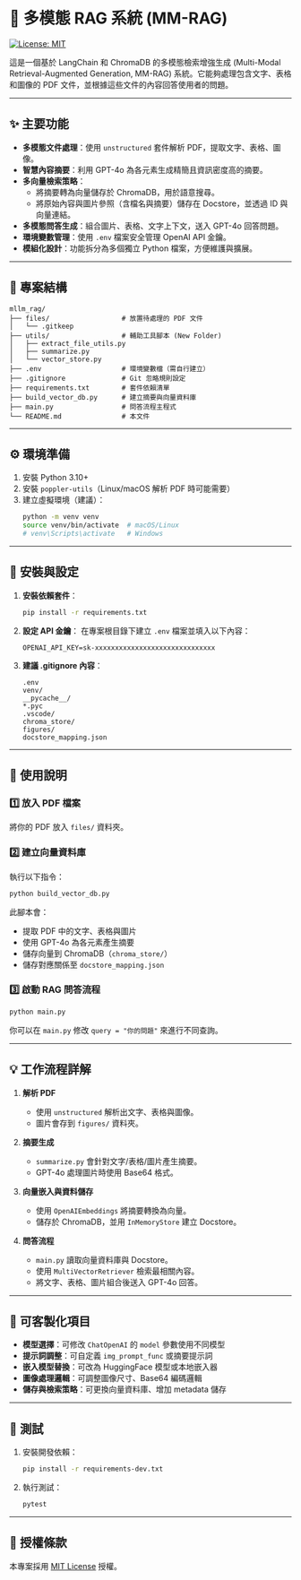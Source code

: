 # 📄 多模態 RAG 系統 (MM-RAG)

[![License: MIT](https://img.shields.io/badge/License-MIT-yellow.svg)](https://opensource.org/licenses/MIT)

這是一個基於 LangChain 和 ChromaDB 的多模態檢索增強生成 (Multi-Modal Retrieval-Augmented Generation, MM-RAG) 系統。它能夠處理包含文字、表格和圖像的 PDF 文件，並根據這些文件的內容回答使用者的問題。

---

## ✨ 主要功能

- **多模態文件處理**：使用 `unstructured` 套件解析 PDF，提取文字、表格、圖像。
- **智慧內容摘要**：利用 GPT-4o 為各元素生成精簡且資訊密度高的摘要。
- **多向量檢索策略**：
  - 將摘要轉為向量儲存於 ChromaDB，用於語意搜尋。
  - 將原始內容與圖片參照（含檔名與摘要）儲存在 Docstore，並透過 ID 與向量連結。
- **多模態問答生成**：組合圖片、表格、文字上下文，送入 GPT-4o 回答問題。
- **環境變數管理**：使用 `.env` 檔案安全管理 OpenAI API 金鑰。
- **模組化設計**：功能拆分為多個獨立 Python 檔案，方便維護與擴展。

---

## 📁 專案結構

```text
mllm_rag/
├── files/                  # 放置待處理的 PDF 文件
│   └── .gitkeep
├── utils/                  # 輔助工具腳本 (New Folder)
│   ├── extract_file_utils.py
│   ├── summarize.py
│   └── vector_store.py
├── .env                    # 環境變數檔（需自行建立）
├── .gitignore              # Git 忽略規則設定
├── requirements.txt        # 套件依賴清單
├── build_vector_db.py      # 建立摘要與向量資料庫
├── main.py                 # 問答流程主程式
└── README.md               # 本文件
```

---

## ⚙️ 環境準備

1. 安裝 Python 3.10+
2. 安裝 `poppler-utils`（Linux/macOS 解析 PDF 時可能需要）
3. 建立虛擬環境（建議）：
    ```bash
    python -m venv venv
    source venv/bin/activate  # macOS/Linux
    # venv\Scripts\activate   # Windows
    ```

---

## 🚀 安裝與設定

1. **安裝依賴套件**：
    ```bash
    pip install -r requirements.txt
    ```

2. **設定 API 金鑰**：
    在專案根目錄下建立 `.env` 檔案並填入以下內容：
    ```dotenv
    OPENAI_API_KEY=sk-xxxxxxxxxxxxxxxxxxxxxxxxxxxxxx
    ```

3. **建議 .gitignore 內容**：
    ```gitignore
    .env
    venv/
    __pycache__/
    *.pyc
    .vscode/
    chroma_store/
    figures/
    docstore_mapping.json
    ```

---

## 📖 使用說明

### 1️⃣ 放入 PDF 檔案
將你的 PDF 放入 `files/` 資料夾。

### 2️⃣ 建立向量資料庫
執行以下指令：
```bash
python build_vector_db.py
```

此腳本會：
- 提取 PDF 中的文字、表格與圖片
- 使用 GPT-4o 為各元素產生摘要
- 儲存向量到 ChromaDB（`chroma_store/`）
- 儲存對應關係至 `docstore_mapping.json`

### 3️⃣ 啟動 RAG 問答流程
```bash
python main.py
```

你可以在 `main.py` 修改 `query = "你的問題"` 來進行不同查詢。

---

## 💡 工作流程詳解

1. **解析 PDF**
    - 使用 `unstructured` 解析出文字、表格與圖像。
    - 圖片會存到 `figures/` 資料夾。

2. **摘要生成**
    - `summarize.py` 會針對文字/表格/圖片產生摘要。
    - GPT-4o 處理圖片時使用 Base64 格式。

3. **向量嵌入與資料儲存**
    - 使用 `OpenAIEmbeddings` 將摘要轉換為向量。
    - 儲存於 ChromaDB，並用 `InMemoryStore` 建立 Docstore。

4. **問答流程**
    - `main.py` 讀取向量資料庫與 Docstore。
    - 使用 `MultiVectorRetriever` 檢索最相關內容。
    - 將文字、表格、圖片組合後送入 GPT-4o 回答。

---

## 🔧 可客製化項目

- **模型選擇**：可修改 `ChatOpenAI` 的 `model` 參數使用不同模型
- **提示詞調整**：可自定義 `img_prompt_func` 或摘要提示詞
- **嵌入模型替換**：可改為 HuggingFace 模型或本地嵌入器
- **圖像處理邏輯**：可調整圖像尺寸、Base64 編碼邏輯
- **儲存與檢索策略**：可更換向量資料庫、增加 metadata 儲存

---

## 🧪 測試

1. 安裝開發依賴：
   ```bash
   pip install -r requirements-dev.txt
   ```
2. 執行測試：
   ```bash
   pytest
   ```

---

## 📜 授權條款

本專案採用 [MIT License](https://opensource.org/licenses/MIT) 授權。